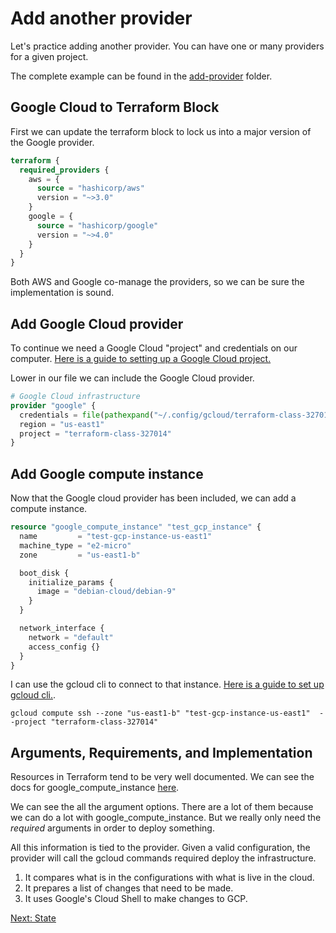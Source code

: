 # Add another provider
Let's practice adding another provider. You can have one or many providers for a given project.

The complete example can be found in the [add-provider](../add-provider) folder.

## Google Cloud to Terraform Block
First we can update the terraform block to lock us into a major version of the Google provider.

```tf
terraform {
  required_providers {
    aws = {
      source = "hashicorp/aws"
      version = "~>3.0"
    }
    google = {
      source = "hashicorp/google"
      version = "~>4.0"
    }
  }
}
```

Both AWS and Google co-manage the providers, so we can be sure the implementation is sound.


## Add Google Cloud provider
To continue we need a Google Cloud "project" and credentials on our computer. [Here is a guide to setting up a Google Cloud project.](https://cloud.google.com/resource-manager/docs/creating-managing-projects)

Lower in our file we can include the Google Cloud provider.

```tf
# Google Cloud infrastructure
provider "google" {
  credentials = file(pathexpand("~/.config/gcloud/terraform-class-327014.json"))
  region = "us-east1"
  project = "terraform-class-327014"
}
```

## Add Google compute instance
Now that the Google cloud provider has been included, we can add a compute instance.

```tf
resource "google_compute_instance" "test_gcp_instance" {
  name         = "test-gcp-instance-us-east1"
  machine_type = "e2-micro"
  zone         = "us-east1-b"

  boot_disk {
    initialize_params {
      image = "debian-cloud/debian-9"
    }
  }

  network_interface {
    network = "default"
    access_config {}
  }
}
```

I can use the gcloud cli to connect to that instance. [Here is a guide to set up gcloud cli.](https://cloud.google.com/sdk/docs/install).

```
gcloud compute ssh --zone "us-east1-b" "test-gcp-instance-us-east1"  --project "terraform-class-327014"
```

## Arguments, Requirements, and Implementation
Resources in Terraform tend to be very well documented. We can see the docs for google_compute_instance [here](https://registry.terraform.io/providers/hashicorp/google/latest/docs/resources/compute_instance).

We can see the all the argument options. There are a lot of them because we can do a lot with google_compute_instance. But we really only need the *required* arguments in order to deploy something.

All this information is tied to the provider. Given a valid configuration, the provider will call the gcloud commands required deploy the infrastructure.

1. It compares what is in the configurations with what is live in the cloud.
2. It prepares a list of changes that need to be made.
3. It uses Google's Cloud Shell to make changes to GCP.

[Next: State](STATE.md)

